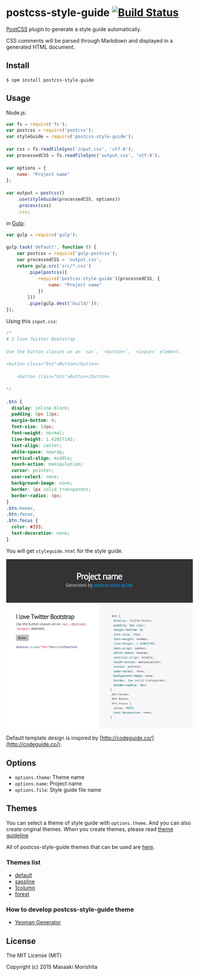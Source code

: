 # postcss-style-guide [![Build Status](https://travis-ci.org/morishitter/postcss-style-guide.svg)](https://travis-ci.org/morishitter/postcss-style-guide)

[PostCSS](https://github.com/postcss/postcss) plugin to generate a style guide automatically.

CSS comments will be parsed through Markdown and displayed in a generated HTML document.

## Install

```shell
$ npm install postcss-style-guide
```

## Usage

Node.js:

```js
var fs = require('fs');
var postcss = require('postcss');
var styleGuide = require('postcss-style-guide');

var css = fs.readFileSync('input.css', 'utf-8');
var processedCSS = fs.readFileSync('output.css', 'utf-8');

var options = {
    name: "Project name"
};

var output = postcss()
    .use(styleGuide(processedCSS, options))
    .process(css)
    .css;
```

in [Gulp](https://github.com/gulpjs/gulp):

```js
var gulp = require('gulp');

gulp.task('default', function () {
    var postcss = require('gulp-postcss');
    var processedCSS = 'output.css';
    return gulp.src('src/*.css')
        .pipe(postcss([
            require('postcss-style-guide')(processedCSS, {
                name: "Project name"
            })
        ]))
        .pipe(gulp.dest('build/'));
});
```

Using this `input.css`:

```css
/*
# I love Twitter Bootstrap

Use the button classes on an `<a>`, `<button>`, `<input>` element.

<button class="btn">Button</button>

    <button class="btn">Button</button>

*/

.btn {
  display: inline-block;
  padding: 6px 12px;
  margin-bottom: 0;
  font-size: 14px;
  font-weight: normal;
  line-height: 1.42857143;
  text-align: center;
  white-space: nowrap;
  vertical-align: middle;
  touch-action: manipulation;
  cursor: pointer;
  user-select: none;
  background-image: none;
  border: 1px solid transparent;
  border-radius: 4px;
}
.btn:hover,
.btn:focus,
.btn.focus {
  color: #333;
  text-decoration: none;
}

```

You will get `styleguide.html` for the style guide.

![Default style guide design](./style-guide-default.png)

Default template design is inspired by [http://codeguide.co/](http://codeguide.co/).

## Options

- `options.theme`: Theme name
- `options.name`: Project name
- `options.file`: Style guide file name

## Themes

You can select a theme of style guide with `options.theme`.
And you can also create original themes.
When you create themes, please read [theme guideline](https://github.com/morishitter/postcss-style-guide/blob/master/docs/theme-guideline.md)

All of postcss-style-guide themes that can be used are [here](https://www.npmjs.com/search?q=psg-theme).

### Themes list

- [default](https://github.com/morishitter/psg-theme-default)
- [sassline](https://github.com/sotayamashita/psg-theme-sassline)
- [1column](https://github.com/seka/psg-theme-1column)
- [forest](https://github.com/morishitter/psg-theme-forest)

### How to develop postcss-style-guide theme

- [Yeoman Generator](https://github.com/sotayamashita/generator-psg-theme)

## License

The MIT License (MIT)

Copyright (c) 2015 Masaaki Morishita
